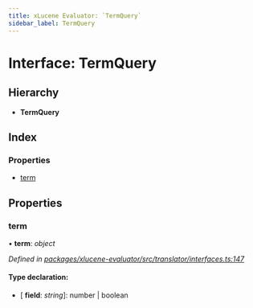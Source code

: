 ```yaml
---
title: xLucene Evaluator: `TermQuery`
sidebar_label: TermQuery
---
```


# Interface: TermQuery

## Hierarchy

* **TermQuery**

## Index

### Properties

* [term](termquery.md#term)

## Properties

###  term

• **term**: *object*

*Defined in [packages/xlucene-evaluator/src/translator/interfaces.ts:147](https://github.com/terascope/teraslice/blob/78714a985/packages/xlucene-evaluator/src/translator/interfaces.ts#L147)*

#### Type declaration:

* \[ **field**: *string*\]: number | boolean
